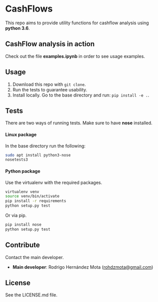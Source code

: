 # CashFlows

This repo aims to provide utility functions for cashflow analysis using **python 3.6**. 

## CashFlow analysis in action

Check out the file **examples.ipynb** in order to see usage examples. 

## Usage

1. Download this repo with `git clone`.
2. Run the tests to guarantee usability.
3. Install locally. Go to the base directory and run:
    `pip install -e .`.

## Tests

There are two ways of running tests.
Make sure to have **nose** installed.

#### Linux package 
In the base directory run the following:

```bash
sudo apt install python3-nose
nosetests3
```

#### Python package
Use the virtualenv with the required packages.

```bash
virtualenv venv
source venv/bin/activate
pip install -r requirements
python setup.py test
```

Or via pip.

```bash
pip install nose
python setup.py test
```

## Contribute
Contact the main developer.

* **Main developer**: Rodrigo Hernández Mota (rohdzmota@gmail.com)

## License

See the LICENSE.md file. 

